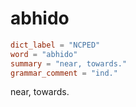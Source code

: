 # abhido

``` toml
dict_label = "NCPED"
word = "abhido"
summary = "near, towards."
grammar_comment = "ind."
```

near, towards.

